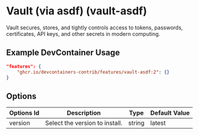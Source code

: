 
# Vault (via asdf) (vault-asdf)

Vault secures, stores, and tightly controls access to tokens, passwords, certificates, API keys, and other secrets in modern computing.

## Example DevContainer Usage

```json
"features": {
    "ghcr.io/devcontainers-contrib/features/vault-asdf:2": {}
}
```

## Options

| Options Id | Description | Type | Default Value |
|-----|-----|-----|-----|
| version | Select the version to install. | string | latest |


